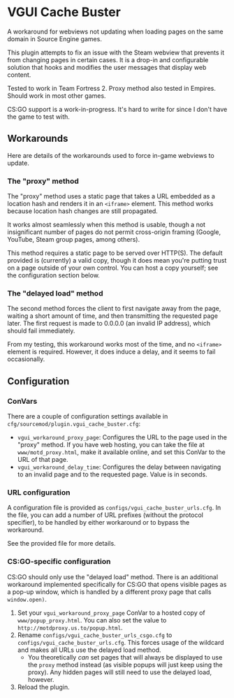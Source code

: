 # VGUI Cache Buster

A workaround for webviews not updating when loading pages on the same domain in Source Engine
games.

This plugin attempts to fix an issue with the Steam webview that prevents it from changing pages
in certain cases.  It is a drop-in and configurable solution that hooks and modifies the user
messages that display web content.

Tested to work in Team Fortress 2.  Proxy method also tested in Empires.  Should work in most
other games.

CS:GO support is a work-in-progress.  It's hard to write for since I don't have the game to test
with.

## Workarounds

Here are details of the workarounds used to force in-game webviews to update.

### The "proxy" method

The "proxy" method uses a static page that takes a URL embedded as a location hash and renders
it in an `<iframe>` element.  This method works because location hash changes are still
propagated.

It works almost seamlessly when this method is usable, though a not insignificant number of
pages do not permit cross-origin framing (Google, YouTube, Steam group pages, among others).

This method requires a static page to be served over HTTP(S).  The default provided is
(currently) a valid copy, though it does mean you're putting trust on a page outside of your
own control.  You can host a copy yourself; see the configuration section below.

### The "delayed load" method

The second method forces the client to first navigate away from the page, waiting a short amount
of time, and then transmitting the requested page later.  The first request is made to 0.0.0.0
(an invalid IP address), which should fail immediately.

From my testing, this workaround works most of the time, and no `<iframe>` element is required.
However, it does induce a delay, and it seems to fail occasionally.

## Configuration

### ConVars

There are a couple of configuration settings available in
`cfg/sourcemod/plugin.vgui_cache_buster.cfg`:

* `vgui_workaround_proxy_page`:  Configures the URL to the page used in the "proxy" method.
If you have web hosting, you can take the file at `www/motd_proxy.html`, make it available
online, and set this ConVar to the URL of that page.
* `vgui_workaround_delay_time`:  Configures the delay between navigating to an invalid page and
to the requested page.  Value is in seconds.

### URL configuration

A configuration file is provided as `configs/vgui_cache_buster_urls.cfg`.  In the file, you
can add a number of URL prefixes (without the protocol specifier), to be handled by either
workaround or to bypass the workaround.

See the provided file for more details.

### CS:GO-specific configuration

CS:GO should only use the "delayed load" method.  There is an additional workaround implemented
specifically for CS:GO that opens visible pages as a pop-up window, which is handled by a
different proxy page that calls `window.open)`.

1.  Set your `vgui_workaround_proxy_page` ConVar to a hosted copy of `www/popup_proxy.html`.
You can also set the value to `http://motdproxy.us.to/popup.html`.
2.  Rename `configs/vgui_cache_buster_urls_csgo.cfg` to `configs/vgui_cache_buster_urls.cfg`.
This forces usage of the wildcard and makes all URLs use the delayed load method.
	* You theoretically *can* set pages that will always be displayed to use the `proxy` method
	instead (as visible popups will just keep using the proxy).  Any hidden pages will still
	need to use the delayed load, however.
3.	Reload the plugin.
